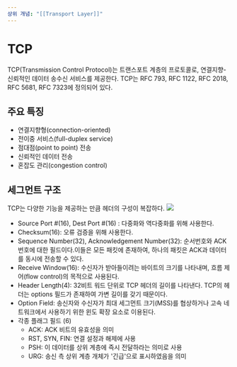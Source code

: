 ```yaml
---
상위 개념: "[[Transport Layer]]"
---
```

# TCP
TCP(Transmission Control Protocol)는 트랜스포트 계층의 프로토콜로, 연결지향-신뢰적인 데이터 송수신 서비스를 제공한다. TCP는 RFC 793, RFC 1122, RFC 2018, RFC 5681, RFC 7323에 정의되어 있다.

## 주요 특징
* 연결지향형(connection-oriented)
* 전이중 서비스(full-duplex service)
* 점대점(point to point) 전송
* 신뢰적인 데이터 전송
* 혼잡도 관리(congestion control)

## 세그먼트 구조
TCP는 다양한 기능을 제공하는 만큼 헤더의 구성이 복잡하다.
![](https://i.imgur.com/CNqvr5g.png)
* Source Port #(16), Dest Port #(16) : 다중화와 역다중화를 위해 사용한다.
* Checksum(16): 오류 검증을 위해 사용한다.
* Sequence Number(32), Acknowledgement Number(32): 순서번호와 ACK번호에 대한 필드이다.이들은 모든 패킷에 존재하여, 하나의 패킷은 ACK과 데이터를 동시에 전송할 수 있다.
* Receive Window(16): 수신자가 받아들이려는 바이트의 크기를 나타내며, 흐름 제어(flow control)의 목적으로 사용된다.
* Header Length(4): 32비트 워드 단위로 TCP 헤더의 길이를 나타낸다. TCP의 헤더는 options 필드가 존재하여 가변 길이를 갖기 때문이다.
* Option Field: 송신자와 수신자가 최대 세그먼트 크기(MSS)를 협상하거나 고속 네트워크에서 사용하기 위한 윈도 확장 요소로 이용된다.
* 각종 플래그 필드 (6)
	* ACK: ACK 비트의 유효성을 의미
	* RST, SYN, FIN: 연결 설정과 해제에 사용
	* PSH: 이 데이터를 상위 계층에 즉시 전달하라는 의미로 사용
	* URG: 송신 측 상위 계층 개체가 '긴급'으로 표시하였음을 의미